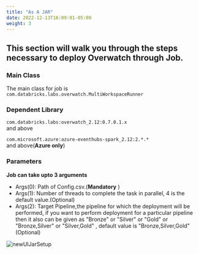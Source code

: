 ```yaml
---
title: "As A JAR"
date: 2022-12-13T16:09:01-05:00
weight: 3
---
```


## This section will walk you through the steps necessary to deploy Overwatch through Job.

### Main Class
The main class for job is `com.databricks.labs.overwatch.MultiWorkspaceRunner`<br>

### Dependent Library
`com.databricks.labs:overwatch_2.12:0.7.0.1.x`<br> and above

`com.microsoft.azure:azure-eventhubs-spark_2.12:2.*.*`<br> and above(**Azure only**)

### Parameters

**Job can take upto 3 arguments**
* Args(0): Path of Config.csv.(**Mandatory** )
* Args(1): Number of threads to complete the task in parallel, 4 is the default value.(Optional)
* Args(2): Target Pipeline,the pipeline for which the deployment will be performed, if you want to perform deployment for a particular pipeline then it also can be given as
  "Bronze" or "Silver" or "Gold" or "Bronze,Silver" or "Silver,Gold" , default value is "Bronze,Silver,Gold" (Optional)
         

![newUIJarSetup](/images/GettingStarted/mswjob.png)